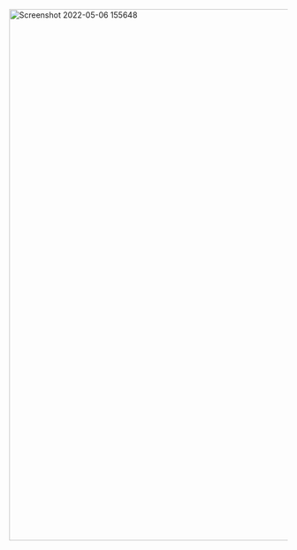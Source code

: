 <img width="960" alt="Screenshot 2022-05-06 155648" src="https://user-images.githubusercontent.com/81470166/167158880-861c7195-7b49-4828-8758-23642d88a062.png">
